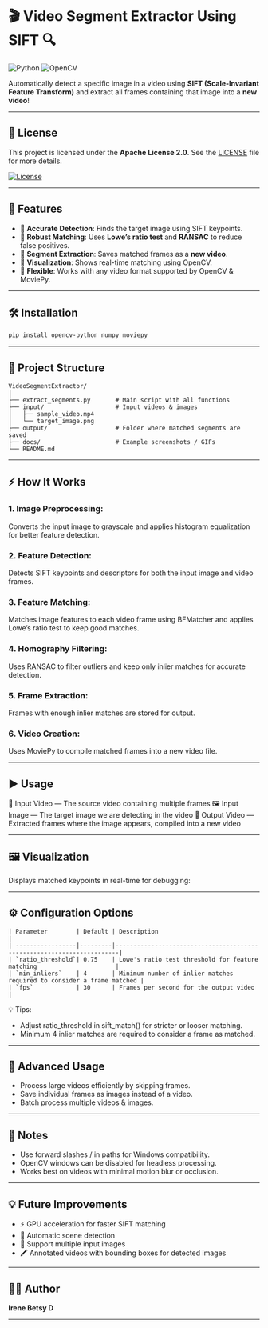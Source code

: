 # 🎬 Video Segment Extractor Using SIFT 🔍

![Python](https://img.shields.io/badge/Python-3.10+-blue?logo=python&logoColor=white)
![OpenCV](https://img.shields.io/badge/OpenCV-4.7+-green?logo=opencv&logoColor=white)

Automatically detect a specific image in a video using **SIFT (Scale-Invariant Feature Transform)** and extract all frames containing that image into a **new video**!  

---

## 📜 License

This project is licensed under the **Apache License 2.0**. See the [LICENSE](./LICENSE) file for more details.

[![License](https://img.shields.io/badge/License-Apache%202.0-blue.svg)](https://www.apache.org/licenses/LICENSE-2.0)

---

## 🌟 Features

- 🔹 **Accurate Detection**: Finds the target image using SIFT keypoints.  
- 🔹 **Robust Matching**: Uses **Lowe’s ratio test** and **RANSAC** to reduce false positives.  
- 🔹 **Segment Extraction**: Saves matched frames as a **new video**.  
- 🔹 **Visualization**: Shows real-time matching using OpenCV.  
- 🔹 **Flexible**: Works with any video format supported by OpenCV & MoviePy.  

---

## 🛠️ Installation

```bash
pip install opencv-python numpy moviepy
```

---

## 📁 Project Structure
```
VideoSegmentExtractor/
│
├── extract_segments.py       # Main script with all functions
├── input/                    # Input videos & images
│   ├── sample_video.mp4
│   └── target_image.png
├── output/                   # Folder where matched segments are saved
├── docs/                     # Example screenshots / GIFs
└── README.md
```
---

## ⚡ How It Works

### 1. Image Preprocessing:
Converts the input image to grayscale and applies histogram equalization for better feature detection.

### 2. Feature Detection:
Detects SIFT keypoints and descriptors for both the input image and video frames.

### 3. Feature Matching:
Matches image features to each video frame using BFMatcher and applies Lowe’s ratio test to keep good matches.

### 4. Homography Filtering:
Uses RANSAC to filter outliers and keep only inlier matches for accurate detection.

### 5. Frame Extraction:
Frames with enough inlier matches are stored for output.

### 6. Video Creation:
Uses MoviePy to compile matched frames into a new video file.

---

## ▶️ Usage

🎥 Input Video  — The source video containing multiple frames
🖼️ Input Image  — The target image we are detecting in the video
🎥 Output Video — Extracted frames where the image appears, compiled into a new video

---
## 🖼️ Visualization
Displays matched keypoints in real-time for debugging:

---
## ⚙️ Configuration Options

```
| Parameter        | Default | Description                                                           |
| -----------------|---------|-----------------------------------------------------------------------|
| `ratio_threshold`| 0.75    | Lowe's ratio test threshold for feature matching                      |
| `min_inliers`    | 4       | Minimum number of inlier matches required to consider a frame matched |
| `fps`            | 30      | Frames per second for the output video                                |
```

💡 Tips:

- Adjust ratio_threshold in sift_match() for stricter or looser matching.
- Minimum 4 inlier matches are required to consider a frame as matched.


---

## 🔧 Advanced Usage

- Process large videos efficiently by skipping frames.
- Save individual frames as images instead of a video.
- Batch process multiple videos & images.

---

## 📌 Notes

- Use forward slashes / in paths for Windows compatibility.
- OpenCV windows can be disabled for headless processing.
- Works best on videos with minimal motion blur or occlusion.

---


## 💡 Future Improvements

- ⚡ GPU acceleration for faster SIFT matching
- 🎯 Automatic scene detection
- 🔗 Support multiple input images
- 🖍 Annotated videos with bounding boxes for detected images

---

## 👩‍💻 Author
**Irene Betsy D** 

---
